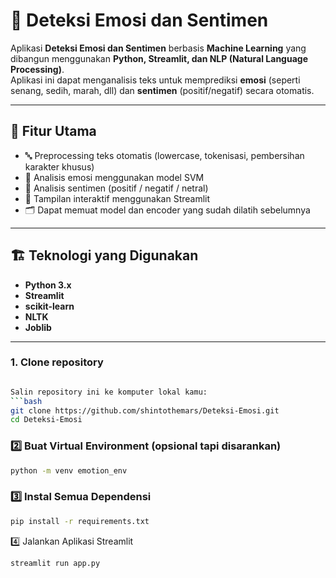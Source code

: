 # 💬 Deteksi Emosi dan Sentimen

Aplikasi **Deteksi Emosi dan Sentimen** berbasis **Machine Learning** yang dibangun menggunakan **Python, Streamlit, dan NLP (Natural Language Processing)**.  
Aplikasi ini dapat menganalisis teks untuk memprediksi **emosi** (seperti senang, sedih, marah, dll) dan **sentimen** (positif/negatif) secara otomatis.

---

## 🚀 Fitur Utama
- 🔤 Preprocessing teks otomatis (lowercase, tokenisasi, pembersihan karakter khusus)
- 🧠 Analisis emosi menggunakan model SVM
- 💭 Analisis sentimen (positif / negatif / netral)
- 🧩 Tampilan interaktif menggunakan Streamlit
- 🗂️ Dapat memuat model dan encoder yang sudah dilatih sebelumnya

---

## 🏗️ Teknologi yang Digunakan
- **Python 3.x**
- **Streamlit**
- **scikit-learn**
- **NLTK**
- **Joblib**

---

### 1. Clone repository
```bash

Salin repository ini ke komputer lokal kamu:
```bash
git clone https://github.com/shintothemars/Deteksi-Emosi.git
cd Deteksi-Emosi
```
### 2️⃣ Buat Virtual Environment (opsional tapi disarankan)
```bash
python -m venv emotion_env
```
### 3️⃣ Instal Semua Dependensi
```bash
pip install -r requirements.txt
```
4️⃣ Jalankan Aplikasi Streamlit
```bash
streamlit run app.py
```
